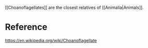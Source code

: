 [[Choanoflagellates]] are the closest relatives of [[Animalia|Animals]].

# Reference

https://en.wikipedia.org/wiki/Choanoflagellate
